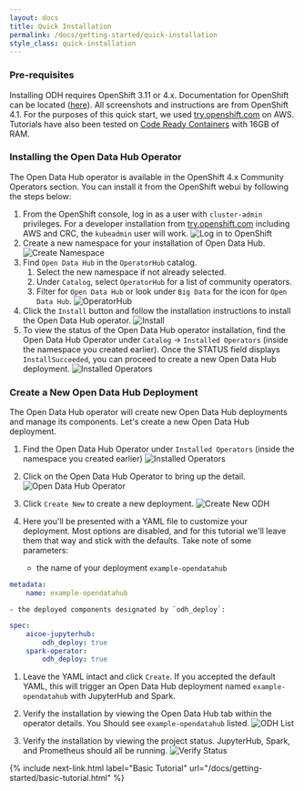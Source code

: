 ```yaml
---
layout: docs
title: Quick Installation
permalink: /docs/getting-started/quick-installation
style_class: quick-installation
---
```


### Pre-requisites

Installing ODH requires OpenShift 3.11 or 4.x. Documentation for OpenShift can be located ([here](https://docs.openshift.com/container-platform/4.1/welcome/index.html)).  All screenshots and instructions are from OpenShift 4.1.  For the purposes of this quick start, we used [try.openshift.com](https://try.openshift.com/) on AWS.  Tutorials have also been tested on [Code Ready Containers](https://code-ready.github.io/crc/) with 16GB of RAM.


### Installing the Open Data Hub Operator

The Open Data Hub operator is available in the OpenShift 4.x Community Operators section. You can install it from the OpenShift webui by following the steps below:

1. From the OpenShift console, log in as a user with `cluster-admin` privileges.  For a developer installation from [try.openshift.com](https://try.openshift.com/) including AWS and CRC, the `kubeadmin` user will work.
![Log in to OpenShift]({{site.baseurl}}/assets/img/pages/docs/quick-installation/1-login.png "Log in to OpenShift")
1. Create a new namespace for your installation of Open Data Hub.
![Create Namespace]({{site.baseurl}}/assets/img/pages/docs/quick-installation/2-create-namespace.png "Create Namespace")
1. Find `Open Data Hub` in the `OperatorHub` catalog.
   1. Select the new namespace if not already selected.
   1. Under `Catalog`, select `OperatorHub` for a list of community operators.
   1. Filter for `Open Data Hub` or look under `Big Data` for the icon for `Open Data Hub`.
![OperatorHub]({{site.baseurl}}/assets/img/pages/docs/quick-installation/3-operator-hub.png "OperatorHub")
1. Click the `Install` button and follow the installation instructions to install the Open Data Hub operator.
![Install]({{site.baseurl}}/assets/img/pages/docs/quick-installation/4-install.png "Install")
1. To view the status of the Open Data Hub operator installation, find the Open Data Hub Operator under `Catalog` -> `Installed Operators` (inside the namespace you created earlier). Once the STATUS field displays `InstallSucceeded`, you can proceed to create a new Open Data Hub deployment.
![Installed Operators]({{site.baseurl}}/assets/img/pages/docs/quick-installation/5-installed-operators.png "Installed Operators")

### Create a New Open Data Hub Deployment

The Open Data Hub operator will create new Open Data Hub deployments and manage its components.  Let's create a new Open Data Hub deployment.

1. Find the Open Data Hub Operator under `Installed Operators` (inside the namespace you created earlier)
![Installed Operators]({{site.baseurl}}/assets/img/pages/docs/quick-installation/5-installed-operators.png "Installed Operators")

1. Click on the Open Data Hub Operator to bring up the detail.
![Open Data Hub Operator]({{site.baseurl}}/assets/img/pages/docs/quick-installation/6-odh-operator.png "Open Data Hub Operator")

1. Click `Create New` to create a new deployment.
![Create New ODH]({{site.baseurl}}/assets/img/pages/docs/quick-installation/7-new-deployment.png "Create New ODH")

1. Here you'll be presented with a YAML file to customize your deployment.  Most options are disabled, and for this tutorial we'll leave them that way and stick with the defaults.  Take note of some parameters:
    - the name of your deployment `example-opendatahub`
```yaml
metadata:
    name: example-opendatahub
```
    - the deployed components designated by `odh_deploy`:
```yaml
spec:
    aicoe-jupyterhub:
        odh_deploy: true
    spark-operator:
        odh_deploy: true
```

1. Leave the YAML intact and click `Create`.  If you accepted the default YAML, this will trigger an Open Data Hub deployment named `example-opendatahub` with JupyterHub and Spark.

1. Verify the installation by viewing the Open Data Hub tab within the operator details.  You Should see `example-opendatahub` listed.
![ODH List]({{site.baseurl}}/assets/img/pages/docs/quick-installation/8-odh-list.png "ODH List")

1. Verify the installation by viewing the project status.  JupyterHub, Spark, and Prometheus should all be running.
![Verify Status]({{site.baseurl}}/assets/img/pages/docs/quick-installation/9-verify-pods.png "Verify Status")

{% include next-link.html label="Basic Tutorial" url="/docs/getting-started/basic-tutorial.html" %}

